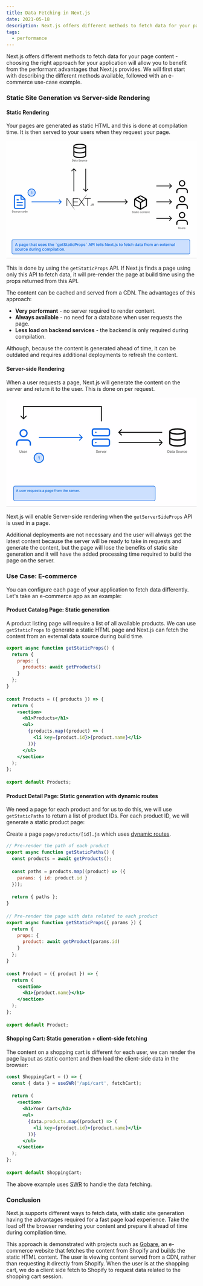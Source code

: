 ```yaml
---
title: Data Fetching in Next.js
date: 2021-05-18
description: Next.js offers different methods to fetch data for your page content - choosing the right approach for your application will allow you to benefit from the performant advantages that Next.js provides.
tags:
  - performance
---
```


Next.js offers different methods to fetch data for your page content - choosing the right approach for your application will allow you to benefit from the performant advantages that Next.js provides. We will first start with describing the different methods available, followed with an e-commerce use-case example.

### Static Site Generation vs Server-side Rendering

#### Static Rendering

Your pages are generated as static HTML and this is done at compilation time. It is then served to your users when they request your page.

![Static Rendering](/images/uploads/nextjs-static-rendering-1.gif 'Static Rendering')

This is done by using the `getStaticProps` API. If Next.js finds a page using only this API to fetch data, it will pre-render the page at build time using the props returned from this API.

The content can be cached and served from a CDN. The advantages of this approach:

- **Very performant** - no server required to render content.
- **Always available** - no need for a database when user requests the page.
- **Less load on backend services** - the backend is only required during compilation.

Although, because the content is generated ahead of time, it can be outdated and requires additional deployments to refresh the content.

#### Server-side Rendering

When a user requests a page, Next.js will generate the content on the server and return it to the user. This is done on per request.

![Server-side Rendering](/images/uploads/nextjs-server-side-rendering-1.gif 'Server-side Rendering')

Next.js will enable Server-side rendering when the `getServerSideProps` API is used in a page.

Additional deployments are not necessary and the user will always get the latest content because the server will be ready to take in requests and generate the content, but the page will lose the benefits of static site generation and it will have the added processing time required to build the page on the server.

### Use Case: E-commerce

You can configure each page of your application to fetch data differently. Let's take an e-commerce app as an example:

#### Product Catalog Page: Static generation

A product listing page will require a list of all available products. We can use `getStaticProps` to generate a static HTML page and Next.js can fetch the content from an external data source during build time.

```jsx
export async function getStaticProps() {
  return {
    props: {
      products: await getProducts()
    }
  };
}

const Products = ({ products }) => {
  return (
    <section>
      <h1>Products</h1>
      <ul>
        {products.map((product) => (
          <li key={product.id}>{product.name}</li>
        ))}
      </ul>
    </section>
  );
};

export default Products;
```

#### Product Detail Page: Static generation with dynamic routes

We need a page for each product and for us to do this, we will use `getStaticPaths` to return a list of product IDs. For each product ID, we will generate a static product page:

Create a page `page/products/[id].js` which uses [dynamic routes](https://nextjs.org/docs/routing/dynamic-routes).

```jsx
// Pre-render the path of each product
export async function getStaticPaths() {
  const products = await getProducts();

  const paths = products.map((product) => ({
    params: { id: product.id }
  }));

  return { paths };
}

// Pre-render the page with data related to each product
export async function getStaticProps({ params }) {
  return {
    props: {
      product: await getProduct(params.id)
    }
  };
}

const Product = ({ product }) => {
  return (
    <section>
      <h1>{product.name}</h1>
    </section>
  );
};

export default Product;
```

#### Shopping Cart: Static generation + client-side fetching

The content on a shopping cart is different for each user, we can render the page layout as static content and then load the client-side data in the browser:

```jsx
const ShoppingCart = () => {
  const { data } = useSWR('/api/cart', fetchCart);

  return (
    <section>
      <h1>Your Cart</h1>
      <ul>
        {data.products.map((product) => (
          <li key={product.id}>{product.name}</li>
        ))}
      </ul>
    </section>
  );
};

export default ShoppingCart;
```

The above example uses [SWR](https://swr.vercel.app/) to handle the data fetching.

### Conclusion

Next.js supports different ways to fetch data, with static site generation having the advantages required for a fast page load experience. Take the load off the browser rendering your content and prepare it ahead of time during compilation time.

This approach is demonstrated with projects such as [Gobare](https://petermekhaeil.com/improving-shopify-page-performance-using-next.js/), an e-commerce website that fetches the content from Shopify and builds the static HTML content. The user is viewing content served from a CDN, rather than requesting it directly from Shopify. When the user is at the shopping cart, we do a client side fetch to Shopify to request data related to the shopping cart session.
